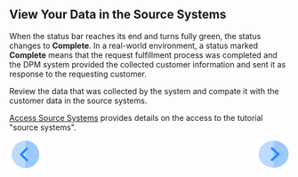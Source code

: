 ## View Your Data in the Source Systems

When the status bar reaches its end and turns fully green, the status changes to **Complete**. In a real-world environment, a status marked **Complete** means that the request fulfillment process was completed and the DPM system provided the collected customer information and sent it as response to the requesting customer. 

Review the data that was collected by the system and compate it with the customer data in the source systems. 

[Access Source Systems](../00_Setup/00_Access_Source_Systems.md) provides details on the access to the tutorial "source systems".


[![Previous](../images/Previous.png)](  03_04_Auto_Sync_Submit_a_First_Request.md)[<img align="right" width="60" height="54" src="../images/Next.png">]( 03_06_Auto_Sync_Change_Your_Data.md)
